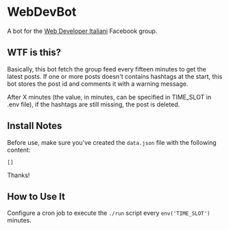 # WebDevBot

A bot for the [Web Developer Italiani](https://www.facebook.com/groups/webdeveloperitaliani/) Facebook group.

## WTF is this?

Basically, this bot fetch the group feed every fifteen minutes to get the latest posts. If one or more posts doesn't contains hashtags at the start, this bot stores the post id and comments it with a warning message.

After X minutes (the value, in minutes, can be specified in TIME_SLOT in .env file), if the hashtags are still missing, the post is deleted.

## Install Notes

Before use, make sure you've created the `data.json` file with the following content:

    []

Thanks!

## How to Use It

Configure a cron job to execute the `./run` script every `env('TIME_SLOT')` minutes.
